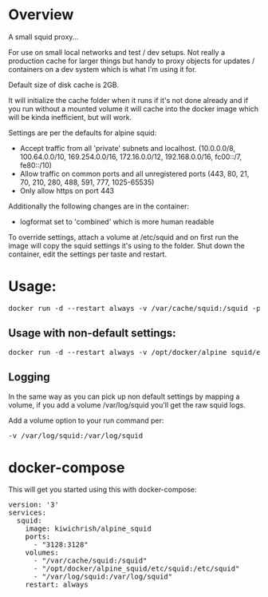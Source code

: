 # Overview

A small squid proxy...  

For use on small local networks and test / dev setups.  Not really a production cache for larger things but handy to proxy objects for updates / containers on a dev system which is what I'm using it for.

Default size of disk cache is 2GB.

It will initialize the cache folder when it runs if it's not done already and if you run without a mounted volume it will cache into the docker image which will be kinda inefficient, but will work.

Settings are per the defaults for alpine squid:
* Accept traffic from all 'private' subnets and localhost.  (10.0.0.0/8, 100.64.0.0/10, 169.254.0.0/16, 172.16.0.0/12, 192.168.0.0/16, fc00::/7, fe80::/10)
* Allow traffic on common ports and all unregistered ports (443, 80, 21, 70, 210, 280, 488, 591, 777, 1025-65535)
* Only allow https on port 443

Additionally the following changes are in the container:
* logformat set to 'combined' which is more human readable


To override settings, attach a volume at /etc/squid and on first run the image will copy the squid settings it's using to the folder.  Shut down the container, edit the settings per taste and restart.

# Usage:
<pre>
docker run -d --restart always -v /var/cache/squid:/squid -p3128:3128 kiwichrish/alpine_squid
</pre>

## Usage with non-default settings:
<pre>
docker run -d --restart always -v /opt/docker/alpine_squid/etc/squid:/etc/squid -v /var/cache/squid:/squid -p3128:3128 kiwichrish/alpine_squid
</pre>

## Logging

In the same way as you can pick up non default settings by mapping a volume, if you add a volume /var/log/squid you'll get the raw squid logs.

Add a volume option to your run command per:
<pre>
-v /var/log/squid:/var/log/squid
</pre>

# docker-compose

This will get you started using this with docker-compose:
<pre>
version: '3'
services:
  squid:
    image: kiwichrish/alpine_squid
    ports:
      - "3128:3128"
    volumes:
      - "/var/cache/squid:/squid"
      - "/opt/docker/alpine_squid/etc/squid:/etc/squid"
      - "/var/log/squid:/var/log/squid"
    restart: always
</pre>

